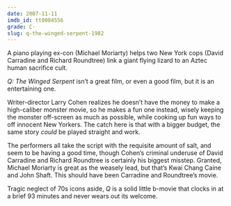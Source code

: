 ```yaml
---
date: 2007-11-11
imdb_id: tt0084556
grade: C-
slug: q-the-winged-serpent-1982
---
```


A piano playing ex-con (Michael Moriarty) helps two New York cops (David Carradine and Richard Roundtree) link a giant flying lizard to an Aztec human sacrifice cult.

_Q: The Winged Serpent_ isn’t a great film, or even a good film, but it is an entertaining one.

Writer-director Larry Cohen realizes he doesn’t have the money to make a high-caliber monster movie, so he makes a fun one instead, wisely keeping the monster off-screen as much as possible, while cooking up fun ways to off innocent New Yorkers. The catch here is that with a bigger budget, the same story _could_ be played straight and work.

The performers all take the script with the requisite amount of salt, and seem to be having a good time, though Cohen’s criminal underuse of David Carradine and Richard Roundtree is certainly his biggest misstep. Granted, Michael Moriarty is great as the weasely lead, but that’s Kwai Chang Caine and John Shaft. This should have been Carradine and Roundtree’s movie.

Tragic neglect of 70s icons aside, _Q_ is a solid little b-movie that clocks in at a brief 93 minutes and never wears out its welcome.
